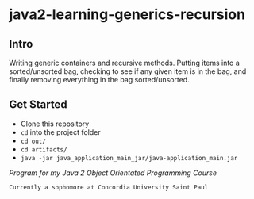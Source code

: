 # java2-learning-generics-recursion

## Intro
Writing generic containers and recursive methods. 
Putting items into a sorted/unsorted bag, 
checking to see if any given item is in the bag, 
and finally removing everything in the bag sorted/unsorted.

## Get Started
* Clone this repository
* `cd` into the project folder
* `cd out/`
* `cd artifacts/`
* `java -jar java_application_main_jar/java-application_main.jar`

*Program for my Java 2 Object Orientated Programming Course*

```
Currently a sophomore at Concordia University Saint Paul
```

